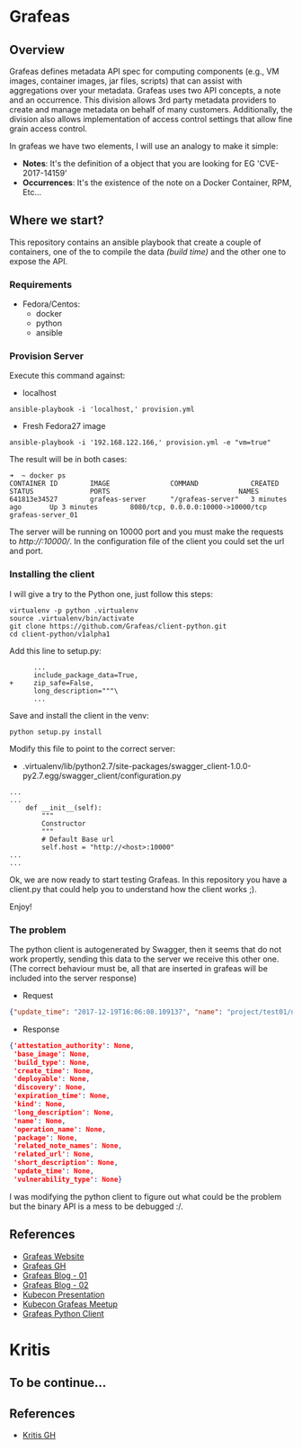 # Grafeas

## Overview

Grafeas defines metadata API spec for computing components (e.g., VM images, container images, jar files, scripts) that can assist with aggregations over your metadata. Grafeas uses two API concepts, a note and an occurrence. This division allows 3rd party metadata providers to create and manage metadata on behalf of many customers. Additionally, the division also allows implementation of access control settings that allow fine grain access control.

In grafeas we have two elements, I will use an analogy to make it simple:

- **Notes**: It's the definition of a object that you are looking for EG 'CVE-2017-14159' 
- **Occurrences**: It's the existence of the note on a Docker Container, RPM, Etc... 

## Where we start?

This repository contains an ansible playbook that create a couple of containers, one of the to compile the data _(build time)_ and the other one to expose the API. 

### Requirements

- Fedora/Centos:
  - docker
  - python
  - ansible

### Provision Server

Execute this command against:

- localhost
```
ansible-playbook -i 'localhost,' provision.yml
```

- Fresh Fedora27 image
```
ansible-playbook -i '192.168.122.166,' provision.yml -e "vm=true"
```

The result will be in both cases:
```
➜  ~ docker ps
CONTAINER ID        IMAGE               COMMAND             CREATED             STATUS              PORTS                                NAMES
641813e34527        grafeas-server      "/grafeas-server"   3 minutes ago       Up 3 minutes        8080/tcp, 0.0.0.0:10000->10000/tcp   grafeas-server_01
```

The server will be running on 10000 port and you must make the requests to _http://<ip>:10000/_. In the configuration file of the client you could set the url and port.

### Installing the client

I will give a try to the Python one, just follow this steps:

```
virtualenv -p python .virtualenv
source .virtualenv/bin/activate
git clone https://github.com/Grafeas/client-python.git
cd client-python/v1alpha1
```

Add this line to setup.py:

```
      ...
      include_package_data=True,
+     zip_safe=False,
      long_description="""\
      ...
```

Save and install the client in the venv:

```
python setup.py install
```

Modify this file to point to the correct server:

- .virtualenv/lib/python2.7/site-packages/swagger_client-1.0.0-py2.7.egg/swagger_client/configuration.py
```
...
...
    def __init__(self):
        """
        Constructor
        """
        # Default Base url
        self.host = "http://<host>:10000"
...
...
```

Ok, we are now ready to start testing Grafeas. In this repository you have a client.py that could help you to understand how the client works ;).

Enjoy!

### The problem

The python client is autogenerated by Swagger, then it seems that do not work propertly, sending this data to the server we receive this other one. (The correct behaviour must be, all that are inserted in grafeas will be included into the server response)

- Request
```json
{"update_time": "2017-12-19T16:06:08.109137", "name": "project/test01/notes/CVE-2017-14976", "vulnerability_type": "Security", "package": "poppler", "related_url": "https://security-tracker.debian.org/tracker/CVE-2017-14976", "kind": "PACKAGE_VULNERABILITY", "create_time": "2017-12-19T16:06:08.109118", "short_description": "test01", "expiration_time": "", "base_image": "rakudo-star", "long_description": ""}
```

- Response
```json
{'attestation_authority': None,
 'base_image': None,
 'build_type': None,
 'create_time': None,
 'deployable': None,
 'discovery': None,
 'expiration_time': None,
 'kind': None,
 'long_description': None,
 'name': None,
 'operation_name': None,
 'package': None,
 'related_note_names': None,
 'related_url': None,
 'short_description': None,
 'update_time': None,
 'vulnerability_type': None}
```

I was modifying the python client to figure out what could be the problem but the binary API is a mess to be debugged :/. 

## References

- [Grafeas Website](https://grafeas.io)
- [Grafeas GH](https://github.com/Grafeas/Grafeas)
- [Grafeas Blog - 01](https://cloudplatform.googleblog.com/2017/10/introducing-grafeas-open-source-api-.html)
- [Grafeas Blog - 02](https://www.infoworld.com/article/3230462/security/what-is-grafeas-better-auditing-for-containers.html)
- [Kubecon Presentation](https://schd.ws/hosted_files/kccncna17/c6/KubeCon%202017_%20Grafeas%20BoF%202017-12-06.pdf)
- [Kubecon Grafeas Meetup](https://schd.ws/hosted_files/kccncna17/6a/KubeCon%202017_%20Grafeas%20Meet-Up%20%282017-12-08%29.pdf)
- [Grafeas Python Client](https://github.com/Grafeas/client-python)

# Kritis

## To be continue...

## References

- [Kritis GH](https://github.com/Grafeas/Grafeas/blob/master/case-studies/binary-authorization.md)
